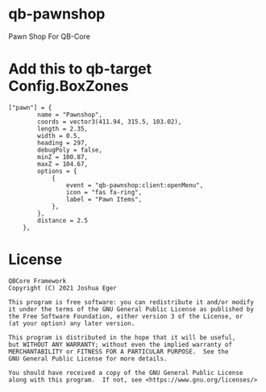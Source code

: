 # qb-pawnshop
Pawn Shop For QB-Core

# Add this to qb-target Config.BoxZones
```
["pawn"] = {
        name = "Pawnshop",
        coords = vector3(411.94, 315.5, 103.02),
        length = 2.35,
        width = 0.5,
        heading = 297,
        debugPoly = false,
        minZ = 100.87,
        maxZ = 104.67,
        options = {
            {
                event = "qb-pawnshop:client:openMenu",
                icon = "fas fa-ring",
                label = "Pawn Items",
            },
        },
        distance = 2.5
    },
```

# License

    QBCore Framework
    Copyright (C) 2021 Joshua Eger

    This program is free software: you can redistribute it and/or modify
    it under the terms of the GNU General Public License as published by
    the Free Software Foundation, either version 3 of the License, or
    (at your option) any later version.

    This program is distributed in the hope that it will be useful,
    but WITHOUT ANY WARRANTY; without even the implied warranty of
    MERCHANTABILITY or FITNESS FOR A PARTICULAR PURPOSE.  See the
    GNU General Public License for more details.

    You should have received a copy of the GNU General Public License
    along with this program.  If not, see <https://www.gnu.org/licenses/>
